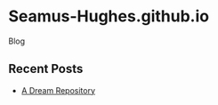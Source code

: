 # Seamus-Hughes.github.io
Blog

## Recent Posts

- [A Dream Repository](/_posts/2024-11-27-a-dream-repository.md)
